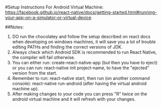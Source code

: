 #Setup Instructions For Android Virtual Machine:
https://facebook.github.io/react-native/docs/getting-started.html#running-your-app-on-a-simulator-or-virtual-device


##Notes:
1. DO run the chocolatey and follow the setup described on react docs when developing on windows machines, it will save you a lot of trouble editing PATHs and finding the correct versions of JDK.
2. Always check which Android SDK is recommended to run React Native, the compiler will fail otherwise. 
3. You can either run: create-react-native-app (but then you have to eject) or you can run: react-native init project-name, to have the "ejected" version from the start.
4. Remember to run: react-native start, then run (on another command console): react-native run-android (after having the virtual android machine up).
5. After making changes to your code you can press "R" twice on the android virtual machine and it will refresh with your changes.

